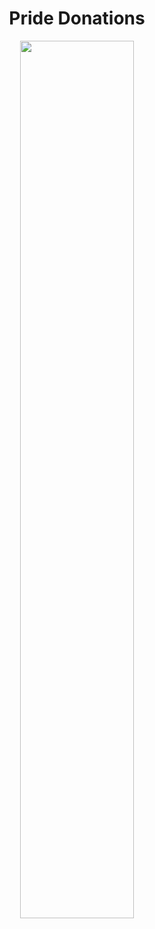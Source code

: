<h1 align="center"> Pride Donations </h1>

<p align="center">
  <img src="https://github.com/nrennie/tidytuesday/blob/main/2022/2022-06-07/20220607.png?raw=true" width="60%">
</p>